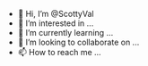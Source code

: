 - 👋 Hi, I’m @ScottyVal
- 👀 I’m interested in ...
- 🌱 I’m currently learning ...
- 💞️ I’m looking to collaborate on ...
- 📫 How to reach me ...

<!---
ScottyVal/ScottyVal is a ✨ special ✨ repository because its `README.md` (this file) appears on your GitHub profile.
You can click the Preview link to take a look at your changes.
--->
